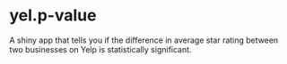 # yel.p-value
A shiny app that tells you if the difference in average star rating between two businesses on Yelp is statistically significant.
